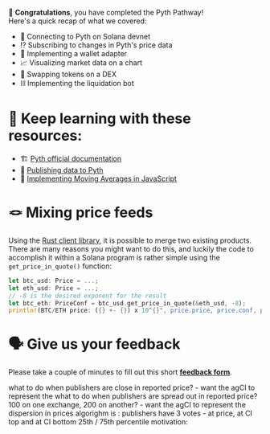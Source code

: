 🥳 **Congratulations**, you have completed the Pyth Pathway! \
Here's a quick recap of what we covered:

- 🔌 Connecting to Pyth on Solana devnet
- ⁉️ Subscribing to changes in Pyth's price data
- 🏦 Implementing a wallet adapter
- 📈 Visualizing market data on a chart
- 💸 Swapping tokens on a DEX
- ⛓ Implementing the liquidation bot

# 🧐 Keep learning with these resources:

- 🏗 [Pyth official documentation](https://docs.pyth.network/)
- 🚀 [Publishing data to Pyth](https://docs.pyth.network/publishers/getting-started)
- 🧱 [Implementing Moving Averages in JavaScript](https://blog.oliverjumpertz.dev/the-moving-average-simple-and-exponential-theory-math-and-implementation-in-javascript)

# 🪢 Mixing price feeds

Using the [Rust client library](https://github.com/pyth-network/pyth-client-rs#pyth-client), it is possible to merge two existing products. There are many reasons you might want to do this, and luckily the code to accomplish it within a Solana program is rather simple using the `get_price_in_quote()` function:

```rust
let btc_usd: Price = ...;
let eth_usd: Price = ...;
// -8 is the desired exponent for the result
let btc_eth: PriceConf = btc_usd.get_price_in_quote(&eth_usd, -8);
println!(BTC/ETH price: ({} +- {}) x 10^{}", price.price, price.conf, price.expo)
```

# 🗣 Give us your feedback

Please take a couple of minutes to fill out this short **[feedback form](https://docs.google.com/forms/d/1SXg3xo0I1BRN2BAS-ffDbj1P6bfwo0x48trttmJ5xKs/)**.

what to do when publishers are close in reported price? - want the agCI to represent the
what to do when publishers are spread out in reported price? 100 on one exchange, 200 on another? - want the agCI to represent the dispersion in prices
algorighm is :
publishers have 3 votes - at price, at CI top and at CI bottom
25th / 75th percentile
motivation:
